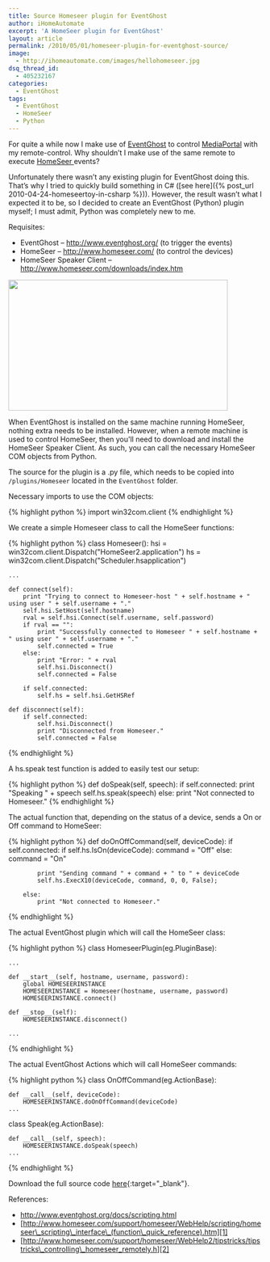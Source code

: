 ```yaml
---
title: Source Homeseer plugin for EventGhost
author: iHomeAutomate
excerpt: 'A HomeSeer plugin for EventGhost'
layout: article
permalink: /2010/05/01/homeseer-plugin-for-eventghost-source/
image:
  - http://ihomeautomate.com/images/hellohomeseer.jpg
dsq_thread_id:
  - 405232167
categories:
  - EventGhost
tags:
  - EventGhost
  - HomeSeer
  - Python
---
```

For quite a while now I make use of <a title="EventGhost" href="http://www.eventghost.org/" target="_blank">EventGhost</a> to control <a title="MediaPortal" href="http://www.team-mediaportal.com/" target="_blank">MediaPortal</a> with my remote-control. Why shouldn&#8217;t I make use of the same remote to execute <a title="HomeSeer" href="http://www.homeseer.com/" target="_blank">HomeSeer </a>events? 

Unfortunately there wasn&#8217;t any existing plugin for EventGhost doing this. That&#8217;s why I tried to quickly build something in C# ([see here]({% post_url 2010-04-24-homeseertoy-in-csharp %})). However, the result wasn&#8217;t what I expected it to be, so I decided to create an EventGhost (Python) plugin myself; I must admit, Python was completely new to me.

Requisites:

  * EventGhost &#8211; <a title="EventGhost" href="http://www.eventghost.org/" target="_blank">http://www.eventghost.org/</a> (to trigger the events)
  * HomeSeer &#8211; <a title="HomeSeer" href="http://www.homeseer.com/" target="_blank">http://www.homeseer.com/</a> (to control the devices)
  * HomeSeer Speaker Client &#8211; <a title="HomeSeer Download Page" href="http://www.homeseer.com/downloads/index.htm" target="_blank">http://www.homeseer.com/downloads/index.htm</a>

<img class="aligncenter" title="Hello HomeSeer!" src="http://www.ihomeautomate.eu/images/hellohomeseer.jpg" alt="" width="435" height="259" />

When EventGhost is installed on the same machine running HomeSeer, nothing extra needs to be installed. However, when a remote machine is used to control HomeSeer, then you'll need to download and install the HomeSeer Speaker Client. As such, you can call the necessary HomeSeer COM objects from Python.

The source for the plugin is a .py file, which needs to be copied into `/plugins/Homeseer` located in the `EventGhost` folder.

Necessary imports to use the COM objects:

{% highlight python %}
import win32com.client
{% endhighlight %}

We create a simple Homeseer class to call the HomeSeer functions:

{% highlight python %}
class Homeseer():
    hsi = win32com.client.Dispatch("HomeSeer2.application")
    hs = win32com.client.Dispatch("Scheduler.hsapplication")

    ...

    def connect(self):
        print "Trying to connect to Homeseer-host " + self.hostname + " using user " + self.username + "."
        self.hsi.SetHost(self.hostname)
        rval = self.hsi.Connect(self.username, self.password)
        if rval == "":
            print "Successfully connected to Homeseer " + self.hostname + " using user " + self.username + "."
            self.connected = True
        else:
            print "Error: " + rval
            self.hsi.Disconnect()
            self.connected = False

        if self.connected:
            self.hs = self.hsi.GetHSRef

    def disconnect(self):
        if self.connected:
            self.hsi.Disconnect()
            print "Disconnected from Homeseer."
            self.connected = False
{% endhighlight %}        

A hs.speak test function is added to easily test our setup:

{% highlight python %}
def doSpeak(self, speech):
        if self.connected:
            print "Speaking " + speech
            self.hs.speak(speech)
        else:
            print "Not connected to Homeseer."
{% endhighlight %}

The actual function that, depending on the status of a device, sends a On or Off command to HomeSeer:

{% highlight python %}
def doOnOffCommand(self, deviceCode):
        if self.connected:
            if self.hs.IsOn(deviceCode):
                command = "Off"
            else:
                command = "On"

            print "Sending command " + command + " to " + deviceCode
            self.hs.ExecX10(deviceCode, command, 0, 0, False);

        else:
            print "Not connected to Homeseer."
{% endhighlight %}

The actual EventGhost plugin which will call the HomeSeer class:

{% highlight python %}
class HomeseerPlugin(eg.PluginBase):

    ...

    def __start__(self, hostname, username, password):
        global HOMESEERINSTANCE
        HOMESEERINSTANCE = Homeseer(hostname, username, password)
        HOMESEERINSTANCE.connect()

    def __stop__(self):
        HOMESEERINSTANCE.disconnect()  

    ...
{% endhighlight %}

The actual EventGhost Actions which will call HomeSeer commands:

{% highlight python %}
class OnOffCommand(eg.ActionBase):

    def __call__(self, deviceCode):
        HOMESEERINSTANCE.doOnOffCommand(deviceCode)
    ...

class Speak(eg.ActionBase):

    def __call__(self, speech):
        HOMESEERINSTANCE.doSpeak(speech)
    ...
{% endhighlight %}


Download the full source code [here](https://github.com/ihomeautomate/eventghost-hs-plugin/releases){:target="_blank"}.

References:

  * <http://www.eventghost.org/docs/scripting.html>
  * [http://www.homeseer.com/support/homeseer/WebHelp/scripting/homeseer\_scripting\_interface\_(function\_quick_reference).htm][1]
  * [http://www.homeseer.com/support/homeseer/WebHelp2/tipstricks/tipstricks\_controlling\_homeseer_remotely.h][2]

 [1]: http://www.homeseer.com/support/homeseer/WebHelp/scripting/homeseer_scripting_interface_(function_quick_reference).htm
 [2]: http://www.homeseer.com/support/homeseer/WebHelp2/tipstricks/tipstricks_controlling_homeseer_remotely.htm
